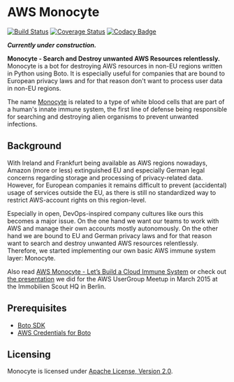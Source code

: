 # AWS Monocyte
[![Build Status](https://api.travis-ci.org/ImmobilienScout24/aws-monocyte.svg?branch=master)](https://travis-ci.org/ImmobilienScout24/aws-monocyte)
[![Coverage Status](https://coveralls.io/repos/ImmobilienScout24/aws-monocyte/badge.svg)](https://coveralls.io/r/ImmobilienScout24/aws-monocyte)
[![Codacy Badge](https://www.codacy.com/project/badge/ab632d7511e14a7ebfd47a797ced7b62)](https://www.codacy.com/public/jan_1691/aws-monocyte_2)

**_Currently under construction._**

**Monocyte - Search and Destroy unwanted AWS Resources relentlessly.**
Monocyte is a bot for destroying AWS resources in non-EU regions written in Python using Boto.
It is especially useful for companies that are bound to European privacy laws and for that reason don't want to process user data in non-EU regions.

The name [Monocyte](https://en.wikipedia.org/wiki/Monocyte) is related to a type of white blood cells that are part of a human's innate immune system, the first line of defense being responsible for searching and destroying alien organisms to prevent unwanted infections.

## Background
With Ireland and Frankfurt being available as AWS regions nowadays, Amazon (more or less) extinguished 
EU and especially German legal concerns regarding storage and processing of privacy-related data.
However, for European companies it remains difficult to prevent (accidental) usage of services outside the EU, 
as there is still no standardized way to restrict AWS-account rights on this region-level.

Especially in open, DevOps-inspired company cultures like ours this becomes a major issue. 
On the one hand we want our teams to work with AWS and manage their own accounts mostly autonomously.
On the other hand we are bound to EU and German privacy laws and for that reason want to search and destroy 
unwanted AWS resources relentlessly. Therefore, we started implementing our own basic AWS immune system layer: Monocyte.

Also read [AWS Monocyte - Let’s Build a Cloud Immune System](http://www.datahack.it/cloud-privacy-aws-monocyte/) or 
check out [the presentation](https://dl.dropboxusercontent.com/u/1874278/datahackit/AWS-Monocyte.pdf) we did for the AWS UserGroup Meetup in March 2015 at the Immobilien Scout HQ in Berlin.

## Prerequisites
- [Boto SDK](http://docs.pythonboto.org/en/latest/getting_started.html)
- [AWS Credentials for Boto](http://docs.pythonboto.org/en/latest/boto_config_tut.html#credentials)

## Licensing 
Monocyte is licensed under [Apache License, Version 2.0](https://github.com/ImmobilienScout24/aws-monocyte/blob/master/LICENSE.txt).